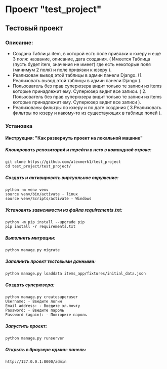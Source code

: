 # Проект "test_project"
## Тестовый проект

### Описание:
- Создана Таблица item, в которой есть поле привязки к юзеру и ещё 3 поля: название, описание, дата создания. ( Имеется Таблица (пусть будет item, значения не имеет) где есть некоторые поля (минимум 2 поля) и поле привязки к юзеру ).
- Реализован вывод этой таблицы в админ панели Django. (1. Реализовать вывод этой таблицы в админ панели Django ).
- Пользователь без прав суперюзера видит только те записи из items которые принадлежит ему. Суперюзер видит все записи. ( 2. Пользователь без прав суперюзера видит только те записи из items которые принадлежит ему. Суперюзер видит все записи ).
- Реализованы фильтры по юзеру и по дате создания ( 3.Реализовать фильтры по юзеру и какому-то из существующих в таблице полей ).

### Установка
#### Инструкция: "Как развернуть проект на локальной машине"

##### Клонировать репозиторий и перейти в него в командной строке:

```
git clone https://github.com/alexmerk1/test_project
cd test_project/test_project/
```

##### Cоздать и активировать виртуальное окружение:

```
python -m venv venv
source venv/bin/activate - linux
source venv/Scripts/activate - Windows
```

##### Установить зависимости из файла requirements.txt:

```
python -m pip install --upgrade pip
pip install -r requirements.txt
```

##### Выполнить миграции:

```
python manage.py migrate
```

##### Заполнить проект тестовыми данными:

```
python manage.py loaddata items_app/fixtures/initial_data.json
```

##### Создать суперюзера:

```
python manage.py createsuperuser
Username: - Введите логин
Email address: - Введите эл.почту
Password: - Введите пароль
Password (again): - Повторите пароль
```

##### Запустить проект:

```
python manage.py runserver
```
##### Открыть в браузере админ-панель:

```
http://127.0.0.1:8000/admin
```
